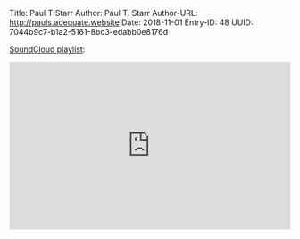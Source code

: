 Title: Paul T Starr
Author: Paul T. Starr
Author-URL: http://pauls.adequate.website
Date: 2018-11-01
Entry-ID: 48
UUID: 7044b9c7-b1a2-5161-8bc3-edabb0e8176d

[SoundCloud playlist](https://soundcloud.com/ptstarr/sets/2018-novembeats):

<iframe width="100%" height="300" scrolling="no" frameborder="no" allow="autoplay" src="https://w.soundcloud.com/player/?url=https%3A//api.soundcloud.com/playlists/635507463&color=%23ff5500&auto_play=false&hide_related=false&show_comments=true&show_user=true&show_reposts=false&show_teaser=true&visual=true"></iframe>
